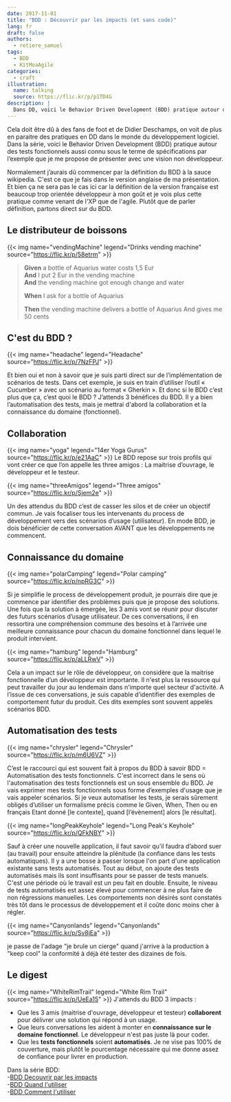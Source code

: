 ```yaml
---
date: 2017-11-01
title: "BDD : Découvrir par les impacts (et sans code)"
lang: fr
draft: false
authors:
  - retiere_samuel
tags:
  - BDD
  - KitMoaAgile
categories:
  - craft
illustration:
  name: talking
  source: https://flic.kr/p/p1TD4G
description: |
  Dans DD, voici le Behavior Driven Development (BDD) pratique autour des tests fonctionnels aussi connu sous le terme de spécifications par l’exemple que je me propose de présenter avec une vision non développeur.
---
```


Cela doit être dû à des fans de foot et de Didier Deschamps, on voit de plus en paraitre des pratiques en DD dans le monde du développement logiciel. Dans la série, voici le Behavior Driven Development (BDD) pratique autour des tests fonctionnels aussi connu sous le terme de spécifications par l’exemple que je me propose de présenter avec une vision non développeur.

Normalement j’aurais dû commencer par la définition du BDD à la sauce wikipedia. C'est ce que je fais dans le version anglaise de ma présentation. Et bien ça ne sera pas le cas ici car la définition de la version française est beaucoup trop orientée développeur à mon goût et je vois plus cette pratique comme venant de l'XP que de l'agile. Plutôt que de parler définition, partons direct sur du BDD.

## Le distributeur de boissons
{{< img name="vendingMachine" legend="Drinks vending machine" source="https://flic.kr/p/58etrm" >}}

> **Given** a bottle of Aquarius water costs 1,5 Eur<br>
> **And** I put 2 Eur in the vending machine<br>
> **And** the vending machine got enough change and water<br>
>
> **When** I ask for a bottle of Aquarius<br>
>
> **Then** the vending machine delivers a bottle of Aquarius And gives me 50 cents<br>

## C'est du BDD ?
{{< img name="headache" legend="Headache" source="https://flic.kr/p/7NzFPJ" >}}

Et bien oui et non à savoir que je suis parti direct sur de l’implémentation de scénarios de tests. Dans cet exemple, je suis en train d’utiliser l’outil « Cucumber » avec un scénario au format « Gherkin ». Et donc si le BDD c’est plus que ça, c’est quoi le BDD ? J’attends 3 bénéfices du BDD. Il y a bien l’automatisation des tests, mais je mettrai d'abord la collaboration et la connaissance du domaine (fonctionnel).

## Collaboration
{{< img name="yoga" legend="14er Yoga Gurus" source="https://flic.kr/p/e21AaC" >}}
Le BDD repose sur trois profils qui vont créer ce que l’on appelle les three amigos : La maitrise d’ouvrage, le développeur et le testeur.

{{< img name="threeAmigos" legend="Three amigos" source="https://flic.kr/p/Sjem2e" >}}

Un des attendus du BDD c’est de casser les silos et de créer un objectif commun. Je vais focaliser tous les intervenants du process de développement vers des scénarios d’usage (utilisateur). En mode BDD, je dois bénéficier de cette conversation AVANT que les développements ne commencent.

## Connaissance du domaine
{{< img name="polarCamping" legend="Polar camping" source="https://flic.kr/p/npRG3C" >}}

Si je simplifie le process de développement produit, je pourrais dire que je commence par identifier des problèmes puis que je propose des solutions. Une fois que la solution à émergée, les 3 amis vont se réunir pour discuter des futurs scénarios d’usage utilisateur. De ces conversations, il en ressortira une compréhension commune des besoins et à l’arrivée une meilleure connaissance pour chacun du domaine fonctionnel dans lequel le produit intervient.

{{< img name="hamburg" legend="Hamburg" source="https://flic.kr/p/aLLRwV" >}}

Cela a un impact sur le rôle de développeur, on considère que la maitrise fonctionnelle d’un développeur est importante. Il n'est plus la ressource qui peut travailler du jour au lendemain dans n'importe quel secteur d'activité. A l’issue de ces conversations, je suis capable d’identifier des exemples de comportement futur du produit. Ces dits exemples sont souvent appelés scénarios BDD.

## Automatisation des tests
{{< img name="chrysler" legend="Chrysler" source="https://flic.kr/p/m6U6VZ" >}}

C’est le raccourci qui est souvent fait à propos du BDD à savoir BDD = Automatisation des tests fonctionnels. C'est incorrect dans le sens où l'automatisation des tests fonctionnels est un sous ensemble du BDD. Je vais exprimer mes tests fonctionnels sous forme d’exemples d'usage que je vais appeler scénarios. Si je veux automatiser les tests, je serais sûrement obligés d’utiliser un formalisme précis comme le Given, When, Then ou en français Etant donné [le contexte], quand [l’évènement] alors [le résultat].

{{< img name="longPeakKeyhole" legend="Long Peak's Keyhole" source="https://flic.kr/p/QFkNBY" >}}

Sauf à créer une nouvelle application, il faut savoir qu’il faudra d’abord suer (au travail) pour ensuite atteindre la plénitude (la confiance dans les tests automatiques). Il y a une bosse à passer lorsque l'on part d'une application existante sans tests automatisés. Tout au début, on ajoute des tests automatisés mais ils sont insuffisants pour se passer de tests manuels. C'est une période où le travail est un peu fait en double. Ensuite, le niveau de tests automatisés est assez élevé pour commencer à ne plus faire de non régressions manuelles. Les comportements non désirés sont constatés très tôt dans le processus de développement et il coûte donc moins cher à régler.

{{< img name="Canyonlands" legend="Canyonlands" source="https://flic.kr/p/Sv8jEa" >}}

je passe de l'adage "je brule un cierge" quand j'arrive à la production à "keep cool" la conformité à déjà été tester des dizaines de fois.

## Le digest
{{< img name="WhiteRimTrail" legend="White Rim Trail" source="https://flic.kr/p/UeEa15" >}}
J'attends du BDD 3 impacts :<br>
- Que les 3 amis (maitrise d'ouvrage, développeur et testeur) **collaborent** pour délivrer une solution qui répond à un usage.<br>
- Que leurs conversations les aident à monter en **connaissance sur le domaine fonctionnel**. Le développeur n'est pas juste là pour coder.<br>
- Que les **tests fonctionnels** soient **automatisés**. Je ne vise pas 100% de couverture, mais plutôt le pourcentage nécessaire qui me donne assez de confiance pour livrer en production.

Dans la série BDD:<br>
-[BDD Decouvrir par les impacts]<br>
-[BDD Quand l'utiliser]<br>
-[BDD Comment l'utiliser]

[BDD Decouvrir par les impacts]: /articles/2017-11-01-introduction_bdd
[BDD Quand l'utiliser]: /articles/2017-11-01-quand_faire_bdd
[BDD Comment l'utiliser]: /articles/2017-11-01-comment_gherkin_bdd


